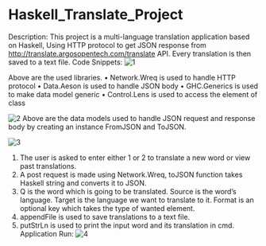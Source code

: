 # Haskell_Translate_Project

Description:
This project is a multi-language translation application based on Haskell, Using HTTP protocol to get JSON response from http://translate.argosopentech.com/translate
API. Every translation is then saved to a text file.
Code Snippets: 
 ![1](https://user-images.githubusercontent.com/102666930/210883263-900ff0c0-3fd5-425a-ace3-25fe587c20c6.png)

Above are the used libraries.
•	Network.Wreq is used to handle HTTP protocol
•	Data.Aeson is used to handle JSON body
•	GHC.Generics is used to make data model generic
•	Control.Lens is used to access the element of class


 ![2](https://user-images.githubusercontent.com/102666930/210883297-ed4dee4f-61a5-4c5a-b9bc-349a414dbfa2.png)
Above are the data models used to handle JSON request and response body by creating an instance FromJSON and ToJSON.
 
![3](https://user-images.githubusercontent.com/102666930/210883522-32d636b9-1ea2-4722-b4c1-8116425c0cb0.png)
1.	The user is asked to enter either 1 or 2 to translate a new word or view past translations. 
2.	A post request is made using Network.Wreq, toJSON function takes Haskell string and converts it to JSON.
3.	Q is the word which is going to be translated.
Source is the word’s language.
Target is the language we want to translate to it.
Format is an optional key which takes the type of wanted element.
4.	appendFile is used to save translations to a text file.
5.	putStrLn is used to print the input word and its translation in cmd.
Application Run:
![4](https://user-images.githubusercontent.com/102666930/210883588-4b12ce98-6349-4ecc-844a-c83905640623.png)
